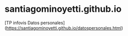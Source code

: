 # santiagominoyetti.github.io
[TP infovis Datos personales]
(https://santiagominoyetti.github.io/datospersonales.html)
